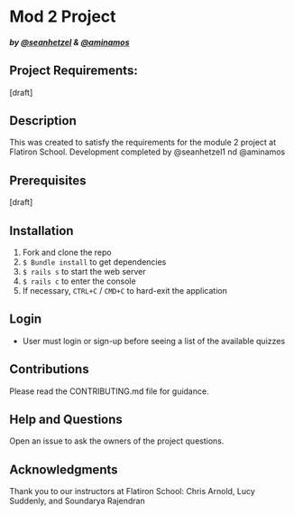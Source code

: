 
# Mod 2 Project
##### by [@seanhetzel](https://github.com/Seanhetzel) & [@aminamos](https://github.com/aminamos)

## Project Requirements:

[draft]

## Description

This was created to satisfy the requirements for the module 2 project at Flatiron School. Development completed by @seanhetzel1 nd @aminamos

## Prerequisites

[draft]

## Installation
1. Fork and clone the repo
2. `$ Bundle install` to get dependencies
3. `$ rails s` to start the web server
4. `$ rails c` to enter the console
5. If necessary, `CTRL+C` / `CMD+C` to hard-exit the application

## Login
  - User must login or sign-up before seeing a list of the available quizzes

## Contributions
Please read the CONTRIBUTING.md file for guidance.

## Help and Questions
Open an issue to ask the owners of the project questions.



## Acknowledgments

Thank you to our instructors at Flatiron School: Chris Arnold, Lucy Suddenly, and Soundarya Rajendran
